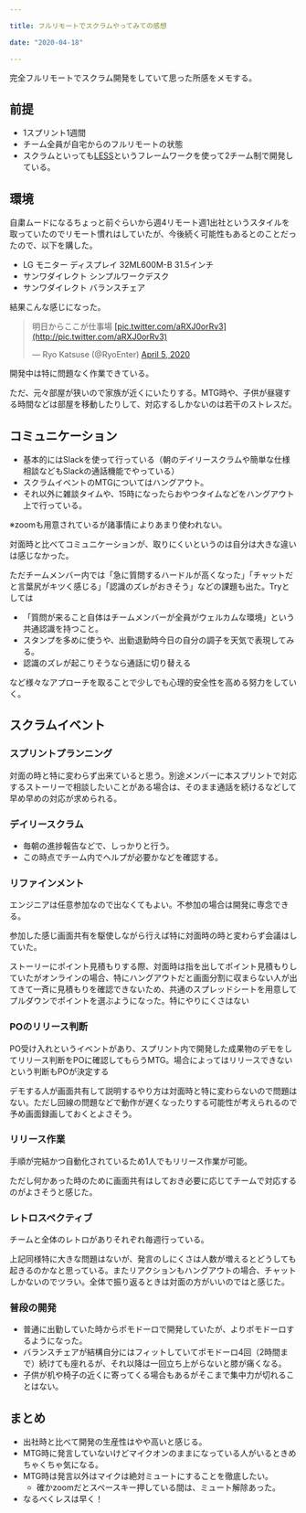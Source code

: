```yaml
---

title: フルリモートでスクラムやってみての感想

date: "2020-04-18"

---
```


完全フルリモートでスクラム開発をしていて思った所感をメモする。

## 前提

- 1スプリント1週間
- チーム全員が自宅からのフルリモートの状態
- スクラムといっても[LESS]([https://less.works/jp/less/principles/overview](https://less.works/jp/less/principles/overview))というフレームワークを使って2チーム制で開発している。

## 環境

自粛ムードになるちょっと前ぐらいから週4リモート週1出社というスタイルを取っていたのでリモート慣れはしていたが、今後続く可能性もあるとのことだったので、以下を購した。

- LG モニター ディスプレイ 32ML600M-B 31.5インチ
- サンワダイレクト シンプルワークデスク
- サンワダイレクト バランスチェア

結果こんな感じになった。

<blockquote class="twitter-tweet"><p lang="ja" dir="ltr">明日からここが仕事場 <a href="[https://t.co/aRXJ0orRv3](https://t.co/aRXJ0orRv3)">[pic.twitter.com/aRXJ0orRv3](http://pic.twitter.com/aRXJ0orRv3)</a></p>— Ryo Katsuse (@RyoEnter) <a href="[https://twitter.com/RyoEnter/status/1246652172441243650?ref_src=twsrc^tfw](https://twitter.com/RyoEnter/status/1246652172441243650?ref_src=twsrc%5Etfw)">April 5, 2020</a></blockquote>

開発中は特に問題なく作業できている。

ただ、元々部屋が狭いので家族が近くにいたりする。MTG時や、子供が昼寝する時間などは部屋を移動したりして、対応するしかないのは若干のストレスだ。

## コミュニケーション

- 基本的にはSlackを使って行っている（朝のデイリースクラムや簡単な仕様相談などもSlackの通話機能でやっている）
- スクラムイベントのMTGについてはハングアウト。
- それ以外に雑談タイムや、15時になったらおやつタイムなどをハングアウト上で行っている。

※zoomも用意されているが諸事情によりあまり使われない。

対面時と比べてコミュニケーションが、取りにくいというのは自分は大きな違いは感じなかった。

ただチームメンバー内では「急に質問するハードルが高くなった」「チャットだと言葉尻がキツく感じる」「認識のズレがおきそう」などの課題も出た。Tryとしては

- 「質問が来ること自体はチームメンバーが全員がウェルカムな環境」という共通認識を持つこと。
- スタンプを多めに使うや、出勤退勤時今日の自分の調子を天気で表現してみる。
- 認識のズレが起こりそうなら通話に切り替える

など様々なアプローチを取ることで少しでも心理的安全性を高める努力をしていく。

## スクラムイベント

### スプリントプランニング

対面の時と特に変わらず出来ていると思う。別途メンバーに本スプリントで対応するストーリーで相談したいことがある場合は、そのまま通話を続けるなどして早め早めの対応が求められる。

### デイリースクラム

- 毎朝の進捗報告などで、しっかりと行う。
- この時点でチーム内でヘルプが必要かなどを確認する。

### リファインメント

エンジニアは任意参加なので出なくてもよい。不参加の場合は開発に専念できる。

参加した感じ画面共有を駆使しながら行えば特に対面時の時と変わらず会議はしていた。

ストーリーにポイント見積もりする際、対面時は指を出してポイント見積もりしていたがオンラインの場合、特にハングアウトだと画面分割に収まらない人が出てきて一斉に見積もりを確認できないため、共通のスプレッドシートを用意してプルダウンでポイントを選ぶようになった。特にやりにくさはない

### POのリリース判断

PO受け入れというイベントがあり、スプリント内で開発した成果物のデモをしてリリース判断をPOに確認してもらうMTG。場合によってはリリースできないという判断もPOが決定する

デモする人が画面共有して説明するやり方は対面時と特に変わらないので問題はない。ただし回線の問題などで動作が遅くなったりする可能性が考えられるので予め画面録画しておくとよさそう。

### リリース作業

手順が完結かつ自動化されているため1人でもリリース作業が可能。

ただし何かあった時のために画面共有はしておき必要に応じてチームで対応するのがよさそうと感じた。

### レトロスペクティブ

チームと全体のレトロがありそれぞれ毎週行っている。

上記同様特に大きな問題はないが、発言のしにくさは人数が増えるとどうしても起きるのかなと思っている。またリアクションもハングアウトの場合、チャットしかないのでツラい。全体で振り返るときは対面の方がいいのではと感じた。

### 普段の開発

- 普通に出勤していた時からポモドーロで開発していたが、よりポモドーロするようになった。
- バランスチェアが結構自分にはフィットしていてポモドーロ4回（2時間まで）続けても座れるが、それ以降は一回立ち上がらないと膝が痛くなる。
- 子供が机や椅子の近くに寄ってくる場合もあるがそこまで集中力が切れることはない。

## まとめ

- 出社時と比べて開発の生産性はやや高いと感じる。
- MTG時に発言していないけどマイクオンのままになっている人がいるときめちゃくちゃ気になる。
- MTG時は発言以外はマイクは絶対ミュートにすることを徹底したい。
    - 確かzoomだとスペースキー押している間は、ミュート解除あった。
- なるべくレスは早く！